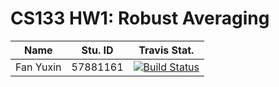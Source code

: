 # CS133 HW1: Robust Averaging

Name | Stu. ID | Travis Stat.
-----|---------|-------------
Fan Yuxin | 57881161 | [![Build Status](https://travis-ci.com/sht-cs133/hw1-robust-averaging-YuXinFan.svg?token=appyqywAiysphxXppp9y&branch=master)](https://travis-ci.com/sht-cs133/hw1-robust-averaging-YuXinFan)
